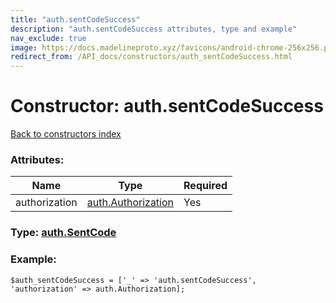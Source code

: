 ```yaml
---
title: "auth.sentCodeSuccess"
description: "auth.sentCodeSuccess attributes, type and example"
nav_exclude: true
image: https://docs.madelineproto.xyz/favicons/android-chrome-256x256.png
redirect_from: /API_docs/constructors/auth_sentCodeSuccess.html
---
```

# Constructor: auth.sentCodeSuccess  
[Back to constructors index](/API_docs/constructors/index.html)



### Attributes:

| Name     |    Type       | Required |
|----------|---------------|----------|
|authorization|[auth.Authorization](/API_docs/constructors/auth.Authorization.html) | Yes|



### Type: [auth.SentCode](/API_docs/types/auth.SentCode.html)


### Example:

```
$auth_sentCodeSuccess = ['_' => 'auth.sentCodeSuccess', 'authorization' => auth.Authorization];
```  
